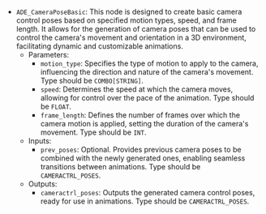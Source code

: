 - `ADE_CameraPoseBasic`: This node is designed to create basic camera control poses based on specified motion types, speed, and frame length. It allows for the generation of camera poses that can be used to control the camera's movement and orientation in a 3D environment, facilitating dynamic and customizable animations.
    - Parameters:
        - `motion_type`: Specifies the type of motion to apply to the camera, influencing the direction and nature of the camera's movement. Type should be `COMBO[STRING]`.
        - `speed`: Determines the speed at which the camera moves, allowing for control over the pace of the animation. Type should be `FLOAT`.
        - `frame_length`: Defines the number of frames over which the camera motion is applied, setting the duration of the camera's movement. Type should be `INT`.
    - Inputs:
        - `prev_poses`: Optional. Provides previous camera poses to be combined with the newly generated ones, enabling seamless transitions between animations. Type should be `CAMERACTRL_POSES`.
    - Outputs:
        - `cameractrl_poses`: Outputs the generated camera control poses, ready for use in animations. Type should be `CAMERACTRL_POSES`.
